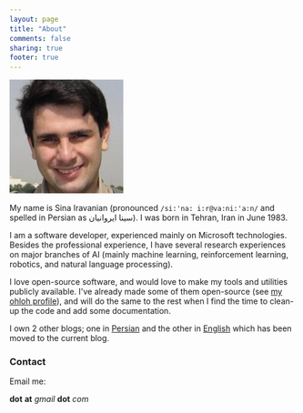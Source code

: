 ```yaml
---
layout: page
title: "About"
comments: false
sharing: true
footer: true
---
```

![Sina Iravanian](/images/Sina-Gravatar.jpeg)

My name is Sina Iravanian (pronounced `/si:'na: i:r@va:ni:'a:n/` and spelled in Persian as سینا ایروانیان). I was born in Tehran, Iran in June 1983.

I am a software developer, experienced mainly on Microsoft technologies. Besides the professional experience, I have several research experiences on major branches of AI (mainly machine learning, reinforcement learning, robotics, and natural language processing).

I love open-source software, and would love to make my tools and utilities publicly available. I've already made some of them open-source (see [my ohloh profile](https://www.ohloh.net/accounts/sina_iravanian)), and will do the same to the rest when I find the time to clean-up the code and add some documentation.

I own 2 other blogs; one in [Persian](http://sinairv.blogspot.com/) and the other in [English](http://sinairv.wordpress.com/) which has been moved to the current blog.

### Contact

Email me:

*<first-name>* **dot** *<last-name>* **at** *gmail* **dot** *com*